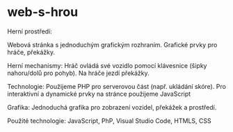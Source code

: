 # web-s-hrou

Herní prostředí:

Webová stránka s jednoduchým grafickým rozhraním.
Grafické prvky pro hráče, překážky.

Herní mechanismy:
Hráč ovládá své vozidlo pomocí klávesnice (šipky nahoru/dolů pro pohyb).
Na hráče jezdí překážky.

Technologie:
Použijeme PHP pro serverovou část (např. ukládání skóre).
Pro interaktivní a dynamické prvky na stránce použijeme JavaScript 

Grafika:
Jednoduchá grafika pro zobrazení vozidel, překážek a prostředí.

Použité technologie: JavaScript, PhP, Visual Studio Code, HTMLS, CSS
